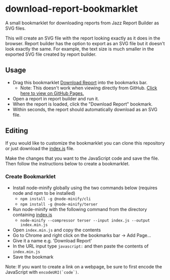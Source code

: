 # download-report-bookmarklet
A small bookmarklet for downloading reports from Jazz Report Builder as SVG files.

This will create an SVG file with the report looking exactly as it does in the browser. Report builder has the option to export as an SVG file but it doesn't look exactly the same. For example, the text size is much smaller in the exported SVG file created by report builder.

## Usage
- Drag this bookmarklet [Download Report](javascript:!function()%7Bvar%20e=document.getElementById(%22view-frame%22);if(e&&e.contentDocument)%7Bvar%20t=e.contentDocument.getElementsByTagName(%22svg%22);if(t&&t.length)%7Bvar%20o=t%5B0%5D;!function%20e(t,o=%7B%7D)%7Bif(!t)throw%20new%20Error(%22No%20element%20specified.%22);o.recursive&&Array.prototype.forEach.call(t.children,t=%3E%7Be(t,o)%7D);const%20r=getComputedStyle(t);Array.prototype.forEach.call(o.properties%7C%7Cr,e=%3E%7Bt.style%5Be%5D=r.getPropertyValue(e)%7D)%7D(o,%7Brecursive:!0%7D),function(e,t)%7Be.setAttribute(%22xmlns%22,%22http://www.w3.org/2000/svg%22);const%20o=e.outerHTML,r=new%20Blob(%5B%22%3C?xml%20version='1.0'%20standalone='no'?%3E%22,o%5D,%7Btype:%22image/svg+xml;charset=utf-8%22%7D),n=document.createElement(%22a%22);n.href=URL.createObjectURL(r),n.download=t,document.body.appendChild(n),n.click(),document.body.removeChild(n)%7D(o,%22report_%22+(new%20Date).toISOString()+%22.svg%22),alert(%22Done%22)%7Delse%20r()%7Delse%20r();function%20r()%7Balert(%22Couldn't%20find%20the%20report%20svg.%22)%7D%7D();) into the bookmarks bar.
  - Note: This doesn't work when viewing directly from GitHub. [Click here to view on GitHub Pages.](https://martinbenninger.github.io/download-report-bookmarklet/)
- Open a report in report builder and run it.
- When the report is loaded, click the "Download Report" bookmark.
- Within seconds, the report should automatically download as an SVG file.

## Editing
If you would like to customize the bookmarklet you can clone this repository or just download the [index.js](index.js) file.

Make the changes that you want to the JavaScript code and save the file. Then follow the instructions below to create a bookmarklet.

### Create Bookmarklet
- Install node-minify globally using the two commands below (requires node and npm to be installed)
  - `npm install -g @node-minify/cli`
  - `npm install -g @node-minify/terser`
- Run node-minify with the following command from the directory containing [index.js](index.js)
  - `node-minify --compressor terser --input index.js --output index.min.js`
- Open `index.min.js` and copy the contents
- Go to Chrome and right click on the bookmarks bar -> Add Page...
- Give it a name e.g. 'Download Report'
- In the URL input type `javascript:` and then paste the contents of `index.min.js`
- Save the bookmark

Note: If you want to create a link on a webpage, be sure to first encode the JavaScript with ``encodeURI(`code`)``.
